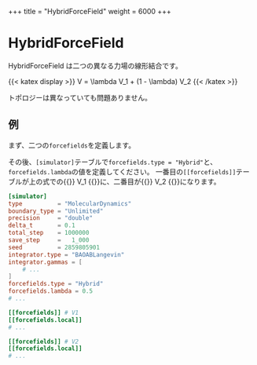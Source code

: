 +++
title = "HybridForceField"
weight = 6000
+++

# HybridForceField

HybridForceField は二つの異なる力場の線形結合です。

{{< katex display >}}
V = \lambda V_1 + (1 - \lambda) V_2
{{< /katex >}}

トポロジーは異なっていても問題ありません。

## 例

まず、二つの`forcefields`を定義します。

その後、`[simulator]`テーブルで`forcefields.type = "Hybrid"`と、`forcefields.lambda`の値を定義してください。
一番目の`[[forcefields]]`テーブルが上の式での{{<katex>}} V_1 {{</katex>}}に、二番目が{{<katex>}} V_2 {{</katex>}}になります。

```toml
[simulator]
type          = "MolecularDynamics"
boundary_type = "Unlimited"
precision     = "double"
delta_t       = 0.1
total_step    = 1000000
save_step     =   1_000
seed          = 2859805901
integrator.type = "BAOABLangevin"
integrator.gammas = [
    # ...
]
forcefields.type = "Hybrid"
forcefields.lambda = 0.5
# ...

[[forcefields]] # V1
[[forcefields.local]]
# ...

[[forcefields]] # V2
[[forcefields.local]]
# ...
```
